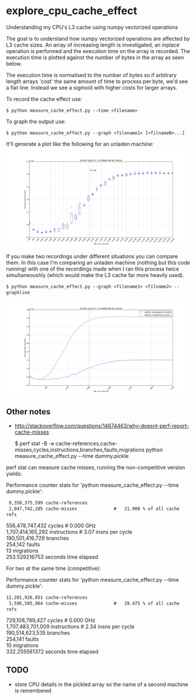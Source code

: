 explore_cpu_cache_effect
========================

Understanding my CPU's L3 cache using numpy vectorized operations

The goal is to understand how numpy vectorized operations are affected by L3 cache sizes. An array of increasing length is investigated, an inplace operation is performed and the execution time on the array is recorded. The execution time is plotted against the number of bytes in the array as seen below.

The execution time is normalised to the number of bytes so if arbitrary length arrays 'cost' the same amount of time to process per byte, we'd see a flat line. Instead we see a sigmoid with higher costs for larger arrays.

To record the cache effect use:

    $ python measure_cache_effect.py --time <filename>  

To graph the output use:

    $ python measure_cache_effect.py --graph <filename1> [<filnameN>...]  

It'll generate a plot like the following for an unladen machine:

![alt tag](e6420_nocompetition.png)

If you make two recordings under different situations you can compare them. In this case I'm comparing an unladen machine (nothing but this code running) with one of the recordings made when I ran this process twice simultaneoushly (which would make the L3 cache far more heavily used).

    $ python measure_cache_effect.py --graph <filename1> <filname2> --graphline

![alt tag](e6420_nocompetition_vs_competition_line.png)

Other notes
-----------

* http://stackoverflow.com/questions/14674463/why-doesnt-perf-report-cache-misses

    $ perf stat -B -e cache-references,cache-misses,cycles,instructions,branches,faults,migrations python measure_cache_effect.py --time dummy.pickle

perf stat can measure cache misses, running the non-competitive version yields:

 Performance counter stats for 'python measure_cache_effect.py --time dummy.pickle':

     9,350,375,599 cache-references                                            
     2,047,742,205 cache-misses              #   21.900 % of all cache refs    
   556,478,747,432 cycles                    #    0.000 GHz                    
 1,707,414,165,292 instructions              #    3.07  insns per cycle        
   190,501,416,729 branches                                                    
           254,142 faults                                                      
                13 migrations                                                  
     253.529216753 seconds time elapsed

For two at the same time (competitive):


 Performance counter stats for 'python measure_cache_effect.py --time dummy.pickle':

    12,201,926,851 cache-references                                            
     3,596,505,964 cache-misses              #   29.475 % of all cache refs    
   729,108,789,427 cycles                    #    0.000 GHz                    
 1,707,483,701,009 instructions              #    2.34  insns per cycle        
   190,514,623,535 branches                                                    
           254,141 faults                                                      
                10 migrations                                                  
     332.255561372 seconds time elapsed


TODO
----

* store CPU details in the pickled array so the name of a second machine is remembered
